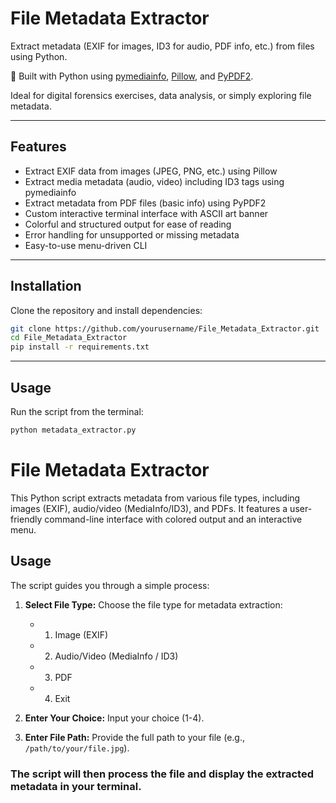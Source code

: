 # File Metadata Extractor

Extract metadata (EXIF for images, ID3 for audio, PDF info, etc.) from files using Python.

🔧 Built with Python using [pymediainfo](https://github.com/sbraz/pymediainfo), [Pillow](https://python-pillow.org/), and [PyPDF2](https://github.com/py-pdf/pypdf).

Ideal for digital forensics exercises, data analysis, or simply exploring file metadata.

---

## Features

- Extract EXIF data from images (JPEG, PNG, etc.) using Pillow
- Extract media metadata (audio, video) including ID3 tags using pymediainfo
- Extract metadata from PDF files (basic info) using PyPDF2
- Custom interactive terminal interface with ASCII art banner
- Colorful and structured output for ease of reading
- Error handling for unsupported or missing metadata
- Easy-to-use menu-driven CLI

---

## Installation

Clone the repository and install dependencies:

```bash
git clone https://github.com/yourusername/File_Metadata_Extractor.git
cd File_Metadata_Extractor
pip install -r requirements.txt
```

---

## Usage

Run the script from the terminal:

```bash
python metadata_extractor.py
```

# File Metadata Extractor

This Python script extracts metadata from various file types, including images (EXIF), audio/video (MediaInfo/ID3), and PDFs.  It features a user-friendly command-line interface with colored output and an interactive menu.

## Usage

The script guides you through a simple process:

1. **Select File Type:** Choose the file type for metadata extraction:
    * 1. Image (EXIF)
    * 2. Audio/Video (MediaInfo / ID3)
    * 3. PDF
    * 4. Exit

2. **Enter Your Choice:** Input your choice (1-4).

3. **Enter File Path:** Provide the full path to your file (e.g., `/path/to/your/file.jpg`).

### The script will then process the file and display the extracted metadata in your terminal.